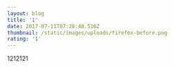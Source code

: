 ```yaml
---
layout: blog
title: '1'
date: 2017-07-11T07:28:48.516Z
thumbnail: /static/images/uploads/firefox-before.png
rating: '1'
---
```

1212121




